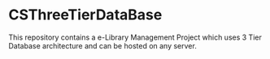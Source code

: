# CSThreeTierDataBase
This repository contains a e-Library Management Project which uses 3 Tier Database architecture and can be hosted on any server.
